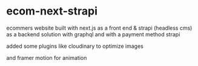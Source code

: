 # ecom-next-strapi


ecommers website built with next.js as a front end & strapi (headless cms) as a backend solution with graphql and with a payment method strapi

added some plugins like cloudinary to optimize images 

and framer motion for animation


